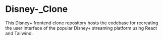 # Disney-_Clone
This Disney+ frontend clone repository hosts the codebase for recreating the user interface of the popular Disney+ streaming platform using React and Tailwind. 
